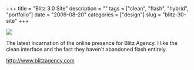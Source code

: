 +++
title = "Blitz 3.0 Site"
description = ""
tags = ["clean", "flash", "hybrid", "portfolio"]
date = "2009-08-20"
categories = ["design"]
slug = "blitz-30-site"
+++


 

  <div id="screens-thumbs" class="clearfix">
    <div class="txt-center" id="design-submission"><a href="http://www.blitzagency.com/"><img id='bluga-thumbnail-1867' class='bluga-thumbnail large' src='/media/bluga/
wt4a8d8bbb5a29a_0.jpg'/></a></div>  
  </div>   
<p>The latest incarnation of the online presence for Blitz Agency.  I like the clean interface and the fact they haven't abandoned flash entirely.</p>
<p><a href="http://www.blitzagency.com/">http://www.blitzagency.com</a></p>




